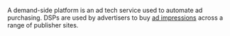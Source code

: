 A demand-side platform is an ad tech service used to automate ad purchasing. DSPs are used by advertisers
to buy [ad impressions](https://en.wikipedia.org/wiki/Impression_(online_media))
across a range of publisher sites.


